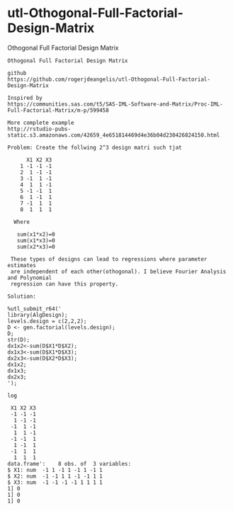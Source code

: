 # utl-Othogonal-Full-Factorial-Design-Matrix
Othogonal Full Factorial Design Matrix

    Othogonal Full Factorial Design Matrix

    github
    https://github.com/rogerjdeangelis/utl-Othogonal-Full-Factorial-Design-Matrix

    Inspired by
    https://communities.sas.com/t5/SAS-IML-Software-and-Matrix/Proc-IML-Full-Factorial-Matrix/m-p/599458

    More complete example
    http://rstudio-pubs-static.s3.amazonaws.com/42659_4e651814469d4e36b04d230426824150.html

    Problem: Create the follwing 2^3 design matri such tjat

          X1 X2 X3
        1 -1 -1 -1
        2  1 -1 -1
        3 -1  1 -1
        4  1  1 -1
        5 -1 -1  1
        6  1 -1  1
        7 -1  1  1
        8  1  1  1

      Where

       sum(x1*x2)=0
       sum(x1*x3)=0
       sum(x2*x3)=0

     These types of designs can lead to regressions where parameter estimates
     are independent of each other(othogonal). I believe Fourier Analysis and Polynomial
     regression can have this property.

    Solution:

    %utl_submit_r64('
    library(AlgDesign);
    levels.design = c(2,2,2);
    D <- gen.factorial(levels.design);
    D;
    str(D);
    dx1x2<-sum(D$X1*D$X2);
    dx1x3<-sum(D$X1*D$X3);
    dx2x3<-sum(D$X2*D$X3);
    dx1x2;
    dx1x3;
    dx2x3;
    ');

    log

     X1 X2 X3
     -1 -1 -1
      1 -1 -1
     -1  1 -1
      1  1 -1
     -1 -1  1
      1 -1  1
     -1  1  1
      1  1  1
    data.frame':	8 obs. of  3 variables:
    $ X1: num  -1 1 -1 1 -1 1 -1 1
    $ X2: num  -1 -1 1 1 -1 -1 1 1
    $ X3: num  -1 -1 -1 -1 1 1 1 1
    1] 0
    1] 0
    1] 0


